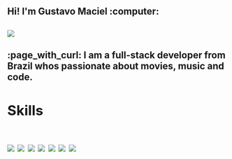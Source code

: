<h2>Hi! I'm Gustavo Maciel :computer:<h2/>
        <a href="https://www.linkedin.com/in/gustavo-maciel-4283a31b3/"><img src="https://img.shields.io/badge/LinkedIn-3e76c1?logo=LinkedIn&logoColor=white"/> <a/>


<h4>:page_with_curl: I am a full-stack developer from Brazil whos passionate about movies, music and code.</h4>


<h2>Skills<h2/>
<img src="https://img.shields.io/badge/Java-orange?logo=Java&logoColor=white" /> <img src="https://img.shields.io/badge/Spring-brightgreen?logo=Spring&logoColor=white" /> <img src="https://img.shields.io/badge/JavaScript-fbe71b?logo=JavaScript&logoColor=white" /> <img src="https://img.shields.io/badge/TypeScript-3182ce?logo=TypeScript&logoColor=white" /> <img src="https://img.shields.io/badge/React-06c7f9?logo=React&logoColor=white" /> <img src="https://img.shields.io/badge/CSS-0d5ef2?logo=CSS3&logoColor=white" /> <img src="https://img.shields.io/badge/HTML-ff2e00?logo=HTML5&logoColor=white" />
